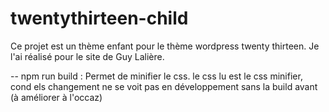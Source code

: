 # twentythirteen-child

Ce projet est un thème enfant pour le thème wordpress twenty thirteen. Je l'ai réalisé pour le site de Guy Lalière.

-- npm run build : Permet de minifier le css. le css lu est le css minifier, cond els changement ne se voit pas en développement sans la build avant (à améliorer à l'occaz)

